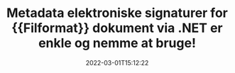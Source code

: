 ---
############################# Static ############################
layout: "auto-gen-signature"
date: 2022-03-01T15:12:22
draft: false
operation: Sign
signaturetype: Metadata
fileformat: Xlsm
productName: .NET
lang: da
productCode: net
otherformats: pdf doc docx docm dot dotm dotx odt ott rtf xls xlsx xlsm xlsb csv ods ots xltx xltm ppt pptx pps ppsx odp otp potx potm pptm ppsm png jpg bmp gif tiff svg webp wmf
breadcrumb: Put Metadata signature on Xlsm for C#

############################# Head ############################
head_title: "Tilføj metadata elektroniske signaturer til {{Filformat}} dokumenter via C#"
head_description: "Brug Metadata som skjulte elektroniske signaturer i dine {{Filformat}}-dokumenter ved at bruge et par linjer med C#-kode. Brug GroupDocs Document Signature API til at e-signere dine forretningsdokumenter og filer med metadataoplysninger."

############################# Header ############################
title: "Metadata elektroniske signaturer for {{Filformat}} dokument via .NET er enkle og nemme at bruge!"
description: "eSignér dine {{Filformat}} dokumenter og kontrakter med skjulte metadataposter. Generer metadata til PDF'er, MS Word-dokumenter, MS Excel-projektmapper, MS PowerPoint-præsentationer og forskellige billedformater uden problemer og ekstra kodning."
bg_image: "https://cms.admin.containerize.com/templates/aspose/App_Themes/V3/images/bg/header1.png"
bg_overlay: false
button:
    enable: true

############################# SubMenu ############################
submenu:
    enable: true

    left:
        img_alt: "GroupDocs.Signature for .NET"
        image: "https://cms.admin.containerize.com/templates/groupdocs/images/product-logos/90x90-noborder/groupdocs-signature-net.png"
        product: "GroupDocs.Signature"
        platform: ".NET"



############################# About ############################
about:
    enable: true
    title: "Om GroupDocs.Signature for .NET Metadata Signatures API"
    content: |
        [GroupDocs.Signature for .NET](https://products.groupdocs.com/signature/net/) er en populær API til e-signering af digitale dokumenter. Signaturer som tekster, billeder, digitale certifikater, stregkoder, QR-koder, stempler eller metadata er tilgængelige. Signaturer kan placeres på PDF-filer, MS Word-dokumenter, MS Excel-projektmapper, MS PowerPoint-præsentationer, Adobe Photoshop-filer og forskellige billedformater. Kunder kan underskrive deres dokument og opdatere, søge, verificere, slette eller forhåndsvise e-signaturer, der blev sat på disse dokumenter. Desuden er der en masse muligheder for signaturtilpasning.
    

############################# Steps ############################
steps:
    enable: true
    title_left: "Trin til at signere {{Filformat}} med Metadata i C#"
    content_left: |
        [GroupDocs.Signature for .NET](https://products.groupdocs.com/signature/net/) giver mulighed for at signere Xlsm dokumenter med Metadata signaturer hurtigt og nemt.
        
        * Opret en forekomst af signaturklassen, der leverer Xlsm-fil, der skal signere som sti eller hukommelsesstrøm
        * Instantiér SignOptions-klassen og indstil alle krævede data.
        * Kald Signature.Sign()-metoden ved at sende output Xlsm-fil eller hukommelsesstrøm

    title_right: " Systemkrav"
    content_right: |
        GroupDocs.Signature for .NET understøttes på alle større platforme og operativsystemer. Før du udfører koden nedenfor, skal du sørge for, at du har følgende forudsætninger installeret på dit system.

        * Operativsystemer: Microsoft Windows, Linux, MacOS
        * Udviklingsmiljøer: Microsoft Visual Studio, Xamarin, MonoDevelop
        * Frameworks: .NET Framework, .NET Standard, .NET Core, Mono
        * Få den seneste GroupDocs.Signature for .NET fra [Nuget](https://www.nuget.org/packages/groupdocs.signature)
         
    code: |
        ```csharp    
        
        // Set up input Xlsm file
        string filePath = "input.xlsm";
        // Set up output file
        string outputFilePath = "output.xlsm";

        // Instantiate Signature for input file
        using (var signature = new GroupDocs.Signature.Signature(filePath))
        {
                // instantiate metadata signing options
                var options = new MetadataSignOptions();

                // setup Author property
                SpreadsheetMetadataSignature mdSign_Author = new SpreadsheetMetadataSignature("Author", "Mr.Scherlock Holmes");// String value
                options.Signatures.Add(mdSign_Author);
                // setup document data
                SpreadsheetMetadataSignature mdSign_DocData = new SpreadsheetMetadataSignature("CreatedOn", DateTime.Now);// Datetime value
                options.Signatures.Add(mdSign_DocData);
                // setup document id
                SpreadsheetMetadataSignature mdSign_DocId = new SpreadsheetMetadataSignature("DocumentId", 123456);// Integer value
                options.Signatures.Add(mdSign_DocId);
                
                // sign Xlsm document
                SignResult result = signature.Sign(outputFilePath, options);
        }

        ```

############################# Demos ############################
demos:
    enable: true
    title: "Signering af {{Filformat}} dokumenter med Metadata Live Demo"
    content: |
       Signer Xlsm-filen med forskellige signaturer lige nu ved at besøge webstedet [GroupDocs.Signature App](https://products.groupdocs.app/signature/family). Gratis online demo venter på dig.          

############################# More Formats ############################
more_formats:
    enable: true
    title: "Andre understøttede Metadata-signaturer for C#"
    content: |
        "Du kan også signere {{Filformat}} med andre signaturtyper. Se venligst listen nedenfor."
    format: 
       
       
back_to_top:
    enable: true
---